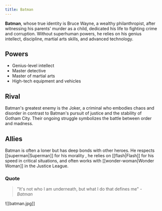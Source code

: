 ```yaml
---
title: Batman
---
```

**Batman**, whose true identity is Bruce Wayne, a wealthy philanthropist, after witnessing his parents' murder as a child, dedicated his life to fighting crime and corruption. Without superhuman powers, he relies on his genius intellect, discipline, martial arts skills, and advanced technology. 

## Powers
- Genius-level intellect
- Master detective
- Master of martial arts
- High-tech equipment and vehicles

## Rival
Batman's greatest enemy is the Joker, a criminal who embodies chaos and disorder in contrast to Batman's pursuit of justice and the stability of Gotham City. Their ongoing struggle symbolizes the battle between order and madness.

## Allies
Batman is often a loner but has deep bonds with other heroes. He respects [[superman|Superman]] for his morality , he relies on [[flash|Flash]] for his speed in critical situations, and often works with [[wonder-woman|Wonder Woman]] in the Justice League. 

### Quote
> "It's not who I am underneath, but what I do that defines me" - *Batman*


![[batman.jpg]]